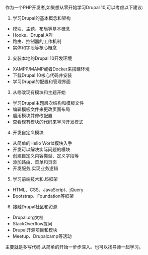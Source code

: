作为一个PHP开发者,如果想从零开始学习Drupal 10,可以考虑以下建议:

1. 学习Drupal的基本概念和架构

- 模块、主题、布局等基本概念
- Hooks、Drupal API
- 路由、控制器的工作机制
- 实体和字段等核心概念

2. 安装本地的Drupal 10开发环境

- XAMPP/MAMP或者Docker来搭建环境
- 下载Drupal 10核心代码并安装
- 学习Drupal的配置和管理界面

3. 从修改现有模块和主题开始

- 学习Drupal主题层次结构和模板文件
- 编辑模板文件来更改页面布局
- 启用模块并修改配置
- 查看现有模块的代码来学习开发模式

4. 开发自定义模块

- 从简单的Hello World模块入手
- 开发可以解决实际问题的模块
- 创建自定义内容类型、定义字段等
- 添加路由、菜单和页面
- 开发服务,实现业务逻辑

5. 学习前端技术和JS框架

- HTML、CSS、JavaScript、jQuery
- Bootstrap、Foundation等框架

6. 接触Drupal社区和资源

- Drupal.org文档
- StackOverflow提问
- Drupal开源项目和模块
- Meetup、Drupalcamp等活动

主要就是多写代码,从简单的开始一步步深入。也可以找导师一起学习。

